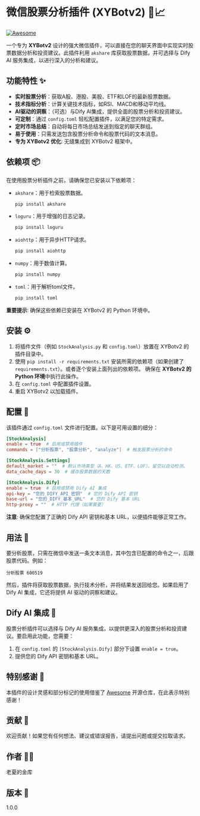 # 微信股票分析插件 (XYBotv2) 🤖📈

[![Awesome](https://cdn.rawgit.com/sindresorhus/awesome/d7305f38d29fed78fa85652e3a63e154dd8e8829/media/badge.svg)](https://github.com/sindresorhus/awesome)

一个专为 **XYBotv2** 设计的强大微信插件，可以直接在您的聊天界面中实现实时股票数据分析和投资建议。此插件利用 `akshare` 库获取股票数据，并可选择与 Dify AI 服务集成，以进行深入的分析和建议。

## 功能特性 ✨

-   **实时股票分析**：获取A股、港股、美股、ETF和LOF的最新股票数据。
-   **技术指标分析**：计算关键技术指标，如RSI、MACD和移动平均线。
-   **AI驱动的洞察**：（可选）与Dify AI集成，提供全面的股票分析和投资建议。
-   **可定制**：通过 `config.toml` 轻松配置插件，以满足您的特定需求。
-   **定时市场总结**：自动将每日市场总结发送到指定的聊天群组。
-   **易于使用**：只需发送包含股票分析命令和股票代码的文本消息。
-   **专为 XYBotv2 优化**: 无缝集成到 XYBotv2 框架中。

## 依赖项 📦

在使用股票分析插件之前，请确保您已安装以下依赖项：

-   `akshare`：用于检索股票数据。
    ```bash
    pip install akshare
    ```
-   `loguru`：用于增强的日志记录。
    ```bash
    pip install loguru
    ```
-   `aiohttp`：用于异步HTTP请求。
    ```bash
    pip install aiohttp
    ```
-   `numpy`：用于数值计算。
    ```bash
    pip install numpy
    ```
-   `toml`：用于解析toml文件。
    ```bash
    pip install toml
    ```

**重要提示**: 确保这些依赖已安装在 XYBotv2 的 Python 环境中。

## 安装 ⚙️

1.  将插件文件（例如 `StockAnalysis.py` 和 `config.toml`）放置在 XYBotv2 的插件目录中。
2.  使用 `pip install -r requirements.txt` 安装所需的依赖项（如果创建了 `requirements.txt`）。或者逐个安装上面列出的依赖项。 确保在 **XYBotv2 的 Python 环境**中执行此操作。
3.  在 `config.toml` 中配置插件设置。
4.  重启 XYBotv2 以加载插件。

## 配置 📝

该插件通过 `config.toml` 文件进行配置。以下是可用设置的细分：

```toml
[StockAnalysis]
enable = true  # 启用或禁用插件
commands = ["分析股票", "股票分析", "analyze"]  # 触发股票分析的命令

[StockAnalysis.Settings]
default_market = ""  # 默认市场类型（A、HK、US、ETF、LOF）。留空以自动检测。
data_cache_days = 30  # 缓存股票数据的天数

[StockAnalysis.Dify]
enable = true  # 启用或禁用 Dify AI 集成
api-key = "您的_DIFY_API_密钥"  # 您的 Dify API 密钥
base-url = "您的_DIFY_基本_URL"  # 您的 Dify 基本 URL
http-proxy = ""  # HTTP 代理（如果需要）
```


​**注意**​: 确保您配置了正确的 Dify API 密钥和基本 URL，以便插件能够正常工作。

## 用法 🚀

要分析股票，只需在微信中发送一条文本消息，其中包含已配置的命令之一，后跟股票代码。例如：

```
分析股票 600519
```

然后，插件将获取股票数据，执行技术分析，并将结果发送回给您。如果启用了 Dify AI 集成，它还将提供 AI 驱动的洞察和建议。

## Dify AI 集成 🧠

股票分析插件可以选择与 Dify AI 服务集成，以提供更深入的股票分析和投资建议。要启用此功能，您需要：

1. 在 `config.toml` 的 `[StockAnalysis.Dify]` 部分下设置 `enable = true`。
2. 提供您的 Dify API 密钥和基本 URL。

## 特别感谢 🙏

本插件的设计灵感和部分标记的使用借鉴了 [Awesome](https://github.com/sindresorhus/awesome) 开源仓库，在此表示特别感谢！

## 贡献 🤝

欢迎贡献！如果您有任何想法、建议或错误报告，请提出问题或提交拉取请求。

## 作者 👨‍💻

老夏的金库

## 版本 🔢

1.0.0


